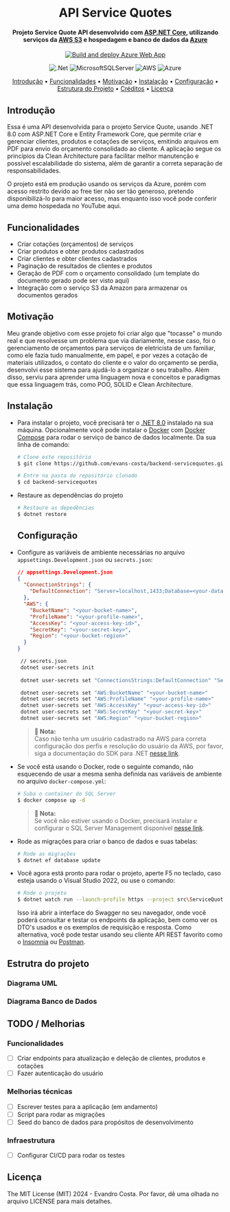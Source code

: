 ﻿<h1 align="center">
  <br>
   API Service Quotes
  <br>
</h1>
<h4 align="center">Projeto Service Quote API desenvolvido com <a href="https://dotnet.microsoft.com/pt-br/apps/aspnet" target="_blank">ASP.NET Core</a>, utilizando serviços da <a href="https://aws.amazon.com/pt/?nc2=h_lg">AWS S3</a> e hospedagem e banco de dados da <a href="https://azure.microsoft.com/pt-br/" target="_blank">Azure</a></h4>

<div align='center'>

[![Build and deploy Azure Web App](https://github.com/evans-costa/backend-servicequotes/actions/workflows/deploy.yml/badge.svg)](https://github.com/evans-costa/backend-servicequotes/actions/workflows/deploy.yml)

![.Net](https://img.shields.io/badge/.NET-5C2D91?style=for-the-badge&logo=.net&logoColor=white)
![MicrosoftSQLServer](https://img.shields.io/badge/Microsoft%20SQL%20Server-CC2927?style=for-the-badge&logo=microsoft%20sql%20server&logoColor=white)
![AWS](https://img.shields.io/badge/AWS-%23FF9900.svg?style=for-the-badge&logo=amazon-aws&logoColor=white)
![Azure](https://img.shields.io/badge/azure-%230072C6.svg?style=for-the-badge&logo=microsoftazure&logoColor=white)

<p align="center">
  <a href="#introdução">Introdução</a> •
  <a href="#funcionalidades">Funcionalidades</a> •
  <a href="#motivação">Motivação</a> •
  <a href="#instalação">Instalação</a> •
  <a href="#configuração">Configuração</a> •
  <a href="#estrutura-do-projeto">Estrutura do Projeto</a> •
  <a href="#créditos">Créditos</a> •
  <a href="#licença">Licença</a>
</p>

</div>

## Introdução

Essa é uma API desenvolvida para o projeto Service Quote, usando .NET 8.0 com ASP.NET Core e Entity Framework Core, que permite criar e gerenciar clientes, produtos e cotações de serviços, emitindo arquivos em PDF para envio do orçamento consolidado ao cliente. A aplicação segue os princípios da Clean Architecture para facilitar melhor manutenção e possível escalabilidade do sistema, além de garantir a correta separação de responsabilidades.

O projeto está em produção usando os serviços da Azure, porém com acesso restrito devido ao free tier não ser tão generoso, pretendo disponibilizá-lo para maior acesso, mas enquanto isso você pode conferir uma demo hospedada no YouTube aqui.

## Funcionalidades

- Criar cotações (orçamentos) de serviços
- Criar produtos e obter produtos cadastrados
- Criar clientes e obter clientes cadastrados
- Paginação de resultados de clientes e produtos
- Geração de PDF com o orçamento consolidado (um template do documento gerado pode ser visto aqui)
- Integração com o serviço S3 da Amazon para armazenar os documentos gerados
  
## Motivação

Meu grande objetivo com esse projeto foi criar algo que "tocasse" o mundo real e que resolvesse um problema que via diariamente, nesse caso, foi o gerenciamento de orçamentos para serviços de eletricista de um familiar, como ele fazia tudo manualmente, em papel, e por vezes a cotação de materiais utilizados, o contato do cliente e o valor do orçamento se perdia, desenvolvi esse sistema para ajudá-lo a organizar o seu trabalho. Além disso, serviu para aprender uma linguagem nova e conceitos e paradigmas que essa linguagem trás, como POO, SOLID e Clean Architecture.

## Instalação

- Para instalar o projeto, você precisará ter o [.NET 8.0](https://dotnet.microsoft.com/pt-br/download) instalado na sua máquina. Opcionalmente você pode instalar o [Docker](https://www.docker.com/get-started/) com [Docker Compose](https://docs.docker.com/compose/install/) para rodar o serviço de banco de dados localmente. Da sua linha de comando:

  ```sh
  # Clone este repositório
  $ git clone https://github.com/evans-costa/backend-servicequotes.git

  # Entre na pasta do repositório clonado
  $ cd backend-servicequotes
  ```

- Restaure as dependências do projeto
  ```sh
  # Restaure as depedências
  $ dotnet restore
  ```

  ## Configuração

- Configure as variáveis de ambiente necessárias no arquivo `appsettings.Development.json` ou `secrets.json`:

	```appsettings.Development.json
    // appsettings.Development.json
    {
	  "ConnectionStrings": {
	    "DefaultConnection": "Server=localhost,1433;Database=<your-database-name>;User Id=sa;Password=<your-password>;TrustServerCertificate=True;"
	  },
	  "AWS": {
        "BucketName": "<your-bucket-name>",
        "ProfileName": "<your-profile-name>",
        "AccessKey": "<your-access-key-id>",
        "SecretKey": "<your-secret-key>",
        "Region": "<your-bucket-region>"
      }
   }	
   ```
    
   ```sh
    // secrets.json
    dotnet user-secrets init
    
    dotnet user-secrets set "ConnectionsStrings:DefaultConnection" "Server=localhost,1433;Database=<your-database-name>;User Id=sa;Password=<your-password>;TrustServerCertificate=True;"    

    dotnet user-secrets set "AWS:BucketName" "<your-bucket-name>"
    dotnet user-secrets set "AWS:ProfileName" "<your-profile-name>"
    dotnet user-secrets set "AWS:AccessKey" "<your-access-key-id>"
    dotnet user-secrets set "AWS:SecretKey" "<your-secret-key>"
    dotnet user-secrets set "AWS:Region" "<your-bucket-region>"
   ```
   > **📌 Nota:** </br>
   > Caso não tenha um usuário cadastrado na AWS para correta configuração dos perfis e resolução do usuário da AWS, por favor, siga a documentação do SDK para .NET [nesse link](https://docs.aws.amazon.com/sdk-for-net/v3/developer-guide/welcome.html).

- Se você está usando o Docker, rode o seguinte comando, não esquecendo de usar a mesma senha definida nas variáveis de ambiente no arquivo `docker-compose.yml`:

  ```sh
  # Suba o container do SQL Server
  $ docker compose up -d
  ```
  > **📌 Nota:** </br>
   > Se você não estiver usando o Docker, precisará instalar e configurar o SQL Server Management disponível [nesse link](https://learn.microsoft.com/en-us/sql/ssms/download-sql-server-management-studio-ssms?view=sql-server-ver16).

- Rode as migrações para criar o banco de dados e suas tabelas:

  ```sh
  # Rode as migrações
  $ dotnet ef database update
  ```

- Você agora está pronto para rodar o projeto, aperte F5 no teclado, caso esteja usando o Visual Studio 2022, ou use o comando:

  ```sh
  # Rode o projeto
  $ dotnet watch run --launch-profile https --project src\ServiceQuotes.API\
  ```

  Isso irá abrir a interface do Swagger no seu navegador, onde você poderá consultar e testar os endpoints da aplicação, bem como ver os DTO's usados e os exemplos de requisição e resposta. Como alternativa, você pode testar usando seu cliente API REST favorito como o [Insomnia](https://insomnia.rest/download) ou [Postman](https://www.postman.com/).

## Estrutra do projeto

### Diagrama UML

### Diagrama Banco de Dados

  
## TODO / Melhorias

### Funcionalidades

- [ ] Criar endpoints para atualização e deleção de clientes, produtos e cotações
- [ ] Fazer autenticação do usuário

### Melhorias técnicas

- [ ] Escrever testes para a aplicação (em andamento)
- [ ] Script para rodar as migrações
- [ ] Seed do banco de dados para propósitos de desenvolvimento

### Infraestrutura

- [ ] Configurar CI/CD para rodar os testes
  
## Licença

The MIT License (MIT) 2024 - Evandro Costa. Por favor, dê uma olhada no arquivo LICENSE para mais detalhes.
